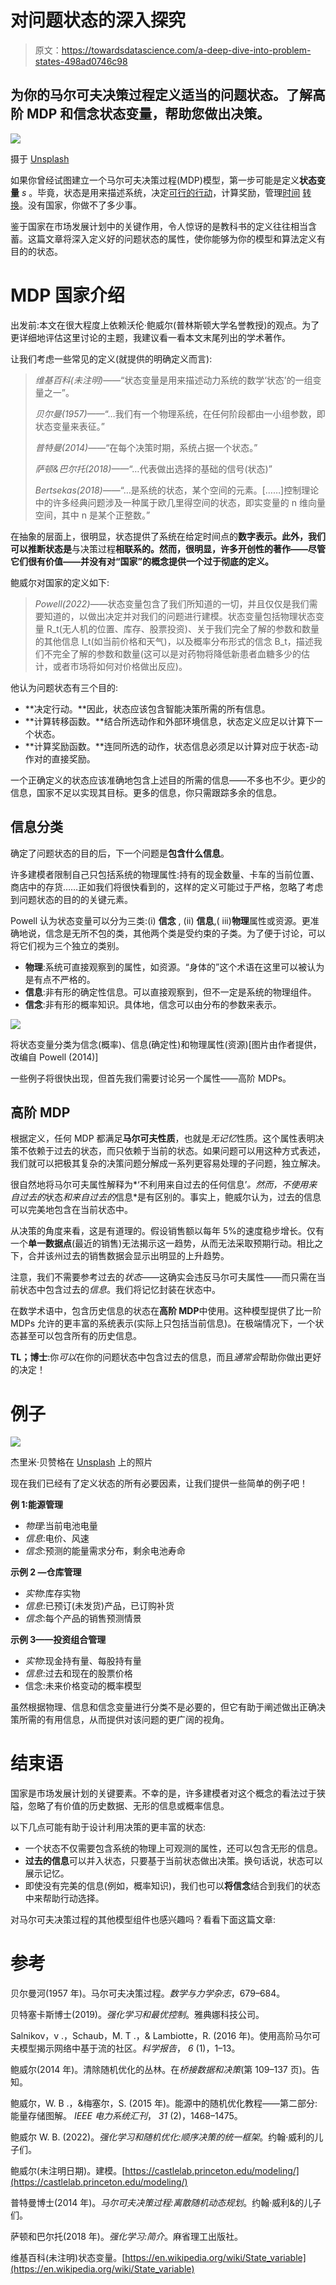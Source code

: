 # 对问题状态的深入探究

> 原文：<https://towardsdatascience.com/a-deep-dive-into-problem-states-498ad0746c98>

## 为你的马尔可夫决策过程定义适当的问题状态。了解高阶 MDP 和信念状态变量，帮助您做出决策。

![](img/b64d815cdef4ad314da816620801174b.png)

摄于 [Unsplash](https://unsplash.com?utm_source=medium&utm_medium=referral)

如果你曾经试图建立一个马尔可夫决策过程(MDP)模型，第一步可能是定义**状态变量** *s* 。毕竟，状态是用来描述系统，决定[可行的行动](/using-linear-programming-to-boost-your-reinforcement-learning-algorithms-994977665902)，计算奖励，管理[时间](/what-are-post-decision-states-and-what-do-they-want-from-us-9e02105b7f40) [转换](/about-post-decision-states-again-5725e5c15d90)。没有国家，你做不了多少事。

鉴于国家在市场发展计划中的关键作用，令人惊讶的是教科书的定义往往相当含蓄。这篇文章将深入定义好的问题状态的属性，使你能够为你的模型和算法定义有目的的状态。

# MDP 国家介绍

出发前:本文在很大程度上依赖沃伦·鲍威尔(普林斯顿大学名誉教授)的观点。为了更详细地评估这里讨论的主题，我建议看一看本文末尾列出的学术著作。

让我们考虑一些常见的定义(就提供的明确定义而言):

> *维基百科(未注明)——*“状态变量是用来描述动力系统的数学‘状态’的一组变量之一”。
> 
> *贝尔曼(1957)——*“…我们有一个物理系统，在任何阶段都由一小组参数，即状态变量来表征。”
> 
> *普特曼(2014)*——“在每个决策时期，系统占据一个状态。”
> 
> *萨顿&巴尔托(2018)——*“…代表做出选择的基础的信号(状态)”
> 
> *Bertsekas(2018)*——“…是系统的状态，某个空间的元素。[……]控制理论中的许多经典问题涉及一种属于欧几里得空间的状态，即实变量的 n 维向量空间，其中 n 是某个正整数。”

在抽象的层面上，很明显，状态提供了系统在给定时间点的**数字表示。此外，我们可以推断状态是**与决策过程**相联系的。然而，很明显，许多开创性的著作——尽管它们很有价值——并没有对“国家”的概念提供一个过于彻底的定义。**

鲍威尔对国家的定义如下:

> *Powell(2022)*——状态变量包含了我们所知道的一切，并且仅仅是我们需要知道的，以做出决定并对我们的问题进行建模。状态变量包括物理状态变量 R_t(无人机的位置、库存、股票投资)、关于我们完全了解的参数和数量的其他信息 I_t(如当前价格和天气)，以及概率分布形式的信念 B_t，描述我们不完全了解的参数和数量(这可以是对药物将降低新患者血糖多少的估计，或者市场将如何对价格做出反应)。

他认为问题状态有三个目的:

*   **决定行动。**因此，状态应该包含智能决策所需的所有信息。
*   **计算转移函数。**结合所选动作和外部环境信息，状态定义应足以计算下一个状态。
*   **计算奖励函数。**连同所选的动作，状态信息必须足以计算对应于状态-动作对的直接奖励。

一个正确定义的状态应该准确地包含上述目的所需的信息——不多也不少。更少的信息，国家不足以实现其目标。更多的信息，你只需跟踪多余的信息。

## 信息分类

确定了问题状态的目的后，下一个问题是**包含什么信息**。

许多建模者限制自己只包括系统的物理属性:持有的现金数量、卡车的当前位置、商店中的存货……正如我们将很快看到的，这样的定义可能过于严格，忽略了考虑到问题状态的目的的关键元素。

Powell 认为状态变量可以分为三类:(i) **信念** , (ii) **信息**,( iii)**物理**属性或资源。更准确地说，信念是无所不包的类，其他两个类是受约束的子类。为了便于讨论，可以将它们视为三个独立的类别。

*   **物理**:系统可直接观察到的属性，如资源。“身体的”这个术语在这里可以被认为是有点不严格的。
*   **信息**:非有形的确定性信息。可以直接观察到，但不一定是系统的物理组件。
*   **信念**:非有形的概率知识。具体地，信念可以由分布的参数来表示。

![](img/667c67064638b85934cf77b2a0020b5f.png)

将状态变量分类为信念(概率)、信息(确定性)和物理属性(资源)[图片由作者提供，改编自 Powell (2014)]

一些例子将很快出现，但首先我们需要讨论另一个属性——高阶 MDPs。

## 高阶 MDP

根据定义，任何 MDP 都满足**马尔可夫性质**，也就是*无记忆*性质。这个属性表明决策不依赖于过去的状态，而只依赖于当前的状态。如果问题可以用这种方式表述，我们就可以把极其复杂的决策问题分解成一系列更容易处理的子问题，独立解决。

很自然地将马尔可夫属性解释为*‘不利用来自过去的任何信息’*。然而，不使用来自过去的*状态*和来自过去的*信息*是有区别的。事实上，鲍威尔认为，过去的信息可以完美地包含在当前状态中。

从决策的角度来看，这是有道理的。假设销售额以每年 5%的速度稳步增长。仅有一个**单一数据点**(最近的销售)无法揭示这一趋势，从而无法采取预期行动。相比之下，合并该州过去的销售数据会显示出明显的上升趋势。

注意，我们不需要参考过去的*状态*——这确实会违反马尔可夫属性——而只需在当前状态中包含过去的*信息*。我们将记忆封装在状态中。

在数学术语中，包含历史信息的状态在**高阶 MDP**中使用。这种模型提供了比一阶 MDPs 允许的更丰富的系统表示(实际上只包括当前信息)。在极端情况下，一个状态甚至可以包含所有的历史信息。

**TL；博士**:你*可以*在你的问题状态中包含过去的信息，而且*通常会*帮助你做出更好的决定！

# 例子

![](img/2b10d6d1acdc7b52dd9e9365d9508cee.png)

杰里米·贝赞格在 [Unsplash](https://unsplash.com?utm_source=medium&utm_medium=referral) 上的照片

现在我们已经有了定义状态的所有必要因素，让我们提供一些简单的例子吧！

**例 1:能源管理**

*   *物理*:当前电池电量
*   *信息*:电价、风速
*   *信念*:预测的能量需求分布，剩余电池寿命

**示例 2 —仓库管理**

*   *实物*:库存实物
*   *信息*:已预订(未发货)产品，已订购补货
*   *信念*:每个产品的销售预测情景

**示例 3——投资组合管理**

*   *实物*:现金持有量、每股持有量
*   *信息*:过去和现在的股票价格
*   信念:未来价格变动的概率模型

虽然根据物理、信息和信念变量进行分类不是必要的，但它有助于阐述做出正确决策所需的有用信息，从而提供对该问题的更广阔的视角。

# 结束语

国家是市场发展计划的关键要素。不幸的是，许多建模者对这个概念的看法过于狭隘，忽略了有价值的历史数据、无形的信息或概率信息。

以下几点可能有助于设计利用决策的更丰富的状态:

*   一个状态不仅需要包含系统的物理上可观测的属性，还可以包含无形的信息。
*   **过去的信息**可以并入状态，只要基于当前状态做出决策。换句话说，状态可以展示记忆。
*   即使没有完美的信息(例如，概率知识)，我们也可以**将信念**结合到我们的状态中来帮助行动选择。

对马尔可夫决策过程的其他模型组件也感兴趣吗？看看下面这篇文章:

[](/the-five-building-blocks-of-markov-decision-processes-997dc1ab48a7)  

# 参考

贝尔曼河(1957 年)。马尔可夫决策过程。*数学与力学杂志*，679–684。

贝特塞卡斯博士(2019)。*强化学习和最优控制*。雅典娜科技公司。

Salnikov，v .，Schaub，M. T .，& Lambiotte，R. (2016 年)。使用高阶马尔可夫模型揭示网络中基于流的社区。*科学报告*， *6* (1)，1–13。

鲍威尔(2014 年)。清除随机优化的丛林。在*桥接数据和决策*(第 109–137 页)。告知。

鲍威尔，W. B .，&梅塞尔，S. (2015 年)。能源中的随机优化教程——第二部分:能量存储图解。 *IEEE 电力系统汇刊*， *31* (2)，1468–1475。

鲍威尔 W. B. (2022)。*强化学习和随机优化:顺序决策的统一框架*。约翰·威利的儿子们。

鲍威尔(未注明日期)。建模。[https://castlelab.princeton.edu/modeling/](https://castlelab.princeton.edu/modeling/)

普特曼博士(2014 年)。*马尔可夫决策过程:离散随机动态规划*。约翰·威利&的儿子们。

萨顿和巴尔托(2018 年)。*强化学习:简介*。麻省理工出版社。

维基百科(未注明)状态变量。[https://en.wikipedia.org/wiki/State_variable](https://en.wikipedia.org/wiki/State_variable)